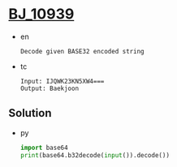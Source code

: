 # [BJ_10939](https://acmicpc.net/problem/10939)

* en

  ```en
  Decode given BASE32 encoded string
  ```

* tc

  ```tc
  Input: IJQWK23KN5XW4===
  Output: Baekjoon
  ```

## Solution

* py

  ```py
  import base64
  print(base64.b32decode(input()).decode())
  ```
